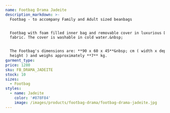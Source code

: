 ```yaml
---
name: Footbag Drama Jadeite
description_markdown: >-
  Footbag - to accompany Family and Adult sized beanbags


  Footbag with foam filled inner bag and removable cover in luxurious Drama
  fabric. The cover is washable in cold water.&nbsp;


  The Footbag's dimensions are: **90 x 60 x 45**&nbsp; cm ( width x depth x
  height ) and weighs approximately **7** kg.
garment_type:
price: 1280
sku: FB_DRAMA_JADEITE
stock: 10
sizes:
  - Footbag
styles:
  - name: Jadeite
    color: '#878F84'
    image: /images/products/footbag-drama/footbag-drama-jadeite.jpg
---
```

